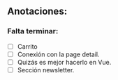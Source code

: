 ## Anotaciones: 
### Falta terminar:

- [ ] Carrito
- [ ] Conexión con la page detail.
- [ ] Quizás es mejor hacerlo en Vue.
- [ ] Sección newsletter. 
